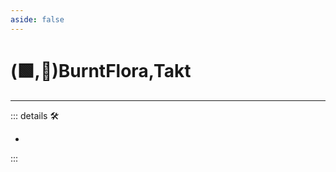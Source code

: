 ```yaml
---
aside: false
---
```

# (🟩,🔻)<ekos>BurntFlora</ekos>,<via>Takt</via>

---

<!-- =================================================== -->
<!-- =================================================== -->
<!-- =================================================== -->
<!-- =================================================== -->
<!-- =================================================== -->
::: details 🛠

-

:::
